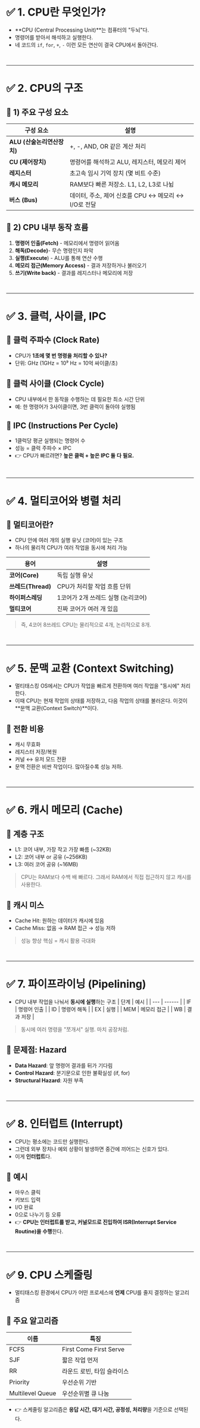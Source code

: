 # ✅ 1. CPU란 무엇인가?
- **CPU (Central Processing Unit)**는 컴퓨터의 "두뇌"다.
- 명령어를 받아서 해석하고 실행한다.
- 네 코드의 `if`, `for`, `+`, `-` 이런 모든 연산이 결국 CPU에서 돌아간다.

<br>

---
# ✅ 2. CPU의 구조
## 🔹 1) 주요 구성 요소
| 구성 요소              | 설명                                  |
| ------------------ | ----------------------------------- |
| **ALU (산술논리연산장치)** | +, -, AND, OR 같은 계산 처리              |
| **CU (제어장치)**      | 명령어를 해석하고 ALU, 레지스터, 메모리 제어         |
| **레지스터**           | 초고속 임시 기억 장치 (몇 비트 수준)              |
| **캐시 메모리**         | RAM보다 빠른 저장소. L1, L2, L3로 나뉨        |
| **버스 (Bus)**       | 데이터, 주소, 제어 신호를 CPU ↔ 메모리 ↔ I/O로 전달 |
## 🔹 2) CPU 내부 동작 흐름
1. **명령어 인출(Fetch)** - 메모리에서 명령어 읽어옴
2. **해독(Decode)**- 무슨 명령인지 파악
3. **실행(Execute**) - ALU를 통해 연산 수행
4. **메모리 접근(Memory Access)** - 결과 저장하거나 불러오기
5. **쓰기(Write back)** - 결과를 레지스터나 메모리에 저장

<br>

---
# ✅ 3. 클럭, 사이클, IPC
## 🔹 클럭 주파수 (Clock Rate)
- CPU가 **1초에 몇 번 명령을 처리할 수 있나?**
- 단위: GHz (1GHz = 10⁹ Hz = 10억 싸이클/초)
## 🔹 클럭 사이클 (Clock Cycle)
- CPU 내부에서 한 동작을 수행하는 데 필요한 최소 시간 단위
- 예: 한 명령어가 3사이클이면, 3번 클럭이 돌아야 실행됨
## 🔹 IPC (Instructions Per Cycle)
- 1클럭당 평균 실행되는 명령어 수
- 성능 = 클럭 주파수 × IPC
- 👉 CPU가 빠르려면? **높은 클럭 + 높은 IPC 둘 다 필요.**

<br>

---
# ✅ 4. 멀티코어와 병렬 처리
## 🔹 멀티코어란?
- CPU 안에 여러 개의 실행 유닛 (코어)이 있는 구조
- 하나의 물리적 CPU가 여러 작업을 동시에 처리 가능

| 용어              | 설명                    |
| --------------- | --------------------- |
| **코어(Core)**    | 독립 실행 유닛              |
| **쓰레드(Thread)** | CPU가 처리할 작업 흐름 단위     |
| **하이퍼스레딩**      | 1코어가 2개 쓰레드 실행 (논리코어) |
| **멀티코어**        | 진짜 코어가 여러 개 있음        |
>즉, 4코어 8쓰레드 CPU는 물리적으로 4개, 논리적으로 8개.

<br>

---
# ✅ 5. 문맥 교환 (Context Switching)
- 멀티태스킹 OS에서는 CPU가 작업을 빠르게 전환하며 여러 작업을 "동시에" 처리한다.
- 이때 CPU는 현재 작업의 상태를 저장하고, 다음 작업의 상태를 불러온다. 이것이 **문맥 교환(Context Switch)**이다.

## 🔹 전환 비용
- 캐시 무효화
- 레지스터 저장/복원
- 커널 ↔ 유저 모드 전환
- 문맥 전환은 비싼 작업이다. 많아질수록 성능 저하.

<br>

---
# ✅ 6. 캐시 메모리 (Cache)
## 🔹 계층 구조
- L1: 코어 내부, 가장 작고 가장 빠름 (~32KB)
- L2: 코어 내부 or 공유 (~256KB)
- L3: 여러 코어 공유 (~16MB)
> CPU는 RAM보다 수백 배 빠르다. 그래서 RAM에서 직접 접근하지 않고 캐시를 사용한다.
## 🔹 캐시 미스
- Cache Hit: 원하는 데이터가 캐시에 있음
- Cache Miss: 없음 → RAM 접근 → 성능 저하
> 성능 향상 핵심 = 캐시 활용 극대화

<br>

---
# ✅ 7. 파이프라이닝 (Pipelining)
- CPU 내부 작업을 나눠서 **동시에 실행**하는 구조
| 단계  | 예시     |
| --- | ------ |
| IF  | 명령어 인출 |
| ID  | 명령어 해독 |
| EX  | 실행     |
| MEM | 메모리 접근 |
| WB  | 결과 저장  |
> 동시에 여러 명령을 "쪼개서" 실행. 마치 공장처럼.
## 🔹 문제점: Hazard
- **Data Hazard**: 앞 명령어 결과를 뒤가 기다림
- **Control Hazard**: 분기문으로 인한 불확실성 (if, for)
- **Structural Hazard**: 자원 부족

<br>

---
# ✅ 8. 인터럽트 (Interrupt)
- CPU는 평소에는 코드만 실행한다.
- 그런데 외부 장치나 예외 상황이 발생하면 중간에 끼어드는 신호가 있다.
- 이게 **인터럽트**다.
## 🔹 예시
- 마우스 클릭
- 키보드 입력
- I/O 완료
- 0으로 나누기 등 오류
- 👉 **CPU는 인터럽트를 받고, 커널모드로 진입하여 ISR(Interrupt Service Routine)을 수행**한다.

<br>

---
# ✅ 9. CPU 스케줄링
- 멀티태스킹 환경에서 CPU가 어떤 프로세스에 **언제** CPU를 줄지 결정하는 알고리즘
## 🔹 주요 알고리즘
| 이름               | 특징                     |
| ---------------- | ---------------------- |
| FCFS             | First Come First Serve |
| SJF              | 짧은 작업 먼저               |
| RR               | 라운드 로빈, 타임 슬라이스        |
| Priority         | 우선순위 기반                |
| Multilevel Queue | 우선순위별 큐 나눔             |
- 👉 스케줄링 알고리즘은 **응답 시간, 대기 시간, 공정성, 처리량**을 기준으로 선택된다.
